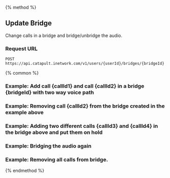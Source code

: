 {% method %}
## Update Bridge
Change calls in a bridge and bridge/unbridge the audio.

### Request URL
<code class="post">POST</code> `https://api.catapult.inetwork.com/v1/users/{userId}/bridges/{bridgeId}`

{% common %}
### Example: Add call {callId1} and call {callId2} in a bridge {bridgeId} with two way voice path

### Example: Removing call {callId2} from the bridge created in the example above

### Example: Adding two different calls {callId3} and {callId4} in the bridge above and put them on hold

### Example: Bridging the audio again

### Example: Removing all calls from bridge.
{% endmethod %}
